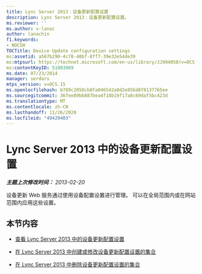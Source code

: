 ```yaml
---
title: Lync Server 2013：设备更新配置设置
description: Lync Server 2013：设备更新配置设置。
ms.reviewer: ''
ms.author: v-lanac
author: lanachin
f1.keywords:
- NOCSH
TOCTitle: Device Update configuration settings
ms:assetid: a567b290-4c78-48bf-8ff7-39e32e54de39
ms:mtpsurl: https://technet.microsoft.com/en-us/library/JJ994058(v=OCS.15)
ms:contentKeyID: 51803969
ms.date: 07/23/2014
manager: serdars
mtps_version: v=OCS.15
ms.openlocfilehash: b789c2058cb8fa046542a0d2e856d8f8137765ee
ms.sourcegitcommit: 36fee89bb887bea4f18b19f17a8c69daf5bc423d
ms.translationtype: MT
ms.contentlocale: zh-CN
ms.lasthandoff: 11/26/2020
ms.locfileid: "49429403"
---
```

# <a name="device-update-configuration-settings-in-lync-server-2013"></a>Lync Server 2013 中的设备更新配置设置

<div data-xmlns="http://www.w3.org/1999/xhtml">

<div class="topic" data-xmlns="http://www.w3.org/1999/xhtml" data-msxsl="urn:schemas-microsoft-com:xslt" data-cs="https://msdn.microsoft.com/">

<div data-asp="https://msdn2.microsoft.com/asp">



</div>

<div id="mainSection">

<div id="mainBody">

<span> </span>

_**主题上次修改时间：** 2013-02-20_

设备更新 Web 服务通过使用设备配置设置进行管理。 可以在全局范围内或在网站范围内应用这些设置。

<div>

## <a name="in-this-section"></a>本节内容

  - [查看 Lync Server 2013 中的设备更新配置设置](lync-server-2013-view-device-update-configuration-settings.md)

  - [在 Lync Server 2013 中创建或修改设备更新配置设置的集合](lync-server-2013-create-or-modify-a-collection-of-device-update-configuration-settings.md)

  - [在 Lync Server 2013 中删除设备更新配置设置的集合](lync-server-2013-delete-a-collection-of-device-update-configuration-settings.md)

</div>

</div>

<span> </span>

</div>

</div>

</div>


